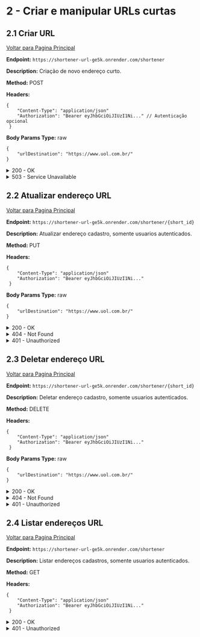 # 2 - Criar e manipular URLs curtas
## 2.1 Criar URL
[Voltar para Pagina Principal](../README.md)

**Endpoint:** `https://shortener-url-ge5k.onrender.com/shortener`

**Description:** Criação de novo endereço curto.

**Method:** POST

**Headers:** 
```
{ 
    "Content-Type": "application/json"
    "Authorization": "Bearer eyJhbGciOiJIUzI1Ni..." // Autenticação opcional
 }
 ```

**Body Params Type:** raw

``` 
{
	"urlDestination": "https://www.uol.com.br/"
}
```
<details>
<summary>200 - OK</summary>

**Status:** OK - **Code:** 200

``` 
{
    "short_id": "ZWJsLQ",
    "url_destination": "https://www.uol.com.br/",
    "count_clicks": 0,
    "user_id": "789497eb-f906-47e3-878e-14721e01c290",
    "status_history": [
        {
            "created_at": "2024-11-22T14:47:43.997Z",
            "status": "active",
            "updated_at": "2024-11-22T14:47:43.997Z"
        }
    ],
    "created_at": "2024-11-22T14:47:44.012Z",
    "updated_at": "2024-11-22T14:47:44.012Z",
    "url": "https://shortener-url-ge5k.onrender.com/ZWJsLQ"
}
```
</details>

<details>
<summary>503 - Service Unavailable</summary>

**Status:** Service Unavailable - **Code:**503

``` 
{
    "error": "Deu erro tente novamente!"
}
```
</details>
</div>
<!-- **************************************************************************** -->

## 2.2 Atualizar endereço URL
[Voltar para Pagina Principal](../README.md)

**Endpoint:** `https://shortener-url-ge5k.onrender.com/shortener/{short_id}`

**Description:** Atualizar endereço cadastro, somente usuarios autenticados.

**Method:** PUT

**Headers:** 
```
{ 
    "Content-Type": "application/json"
    "Authorization": "Bearer eyJhbGciOiJIUzI1Ni..."
 }
 ```

**Body Params Type:** raw


``` 
{
	"urlDestination": "https://www.uol.com.br/"
}
```
<details>
<summary>200 - OK</summary>

**Status:** OK - **Code:** 200

``` 
{
    "short_id": "ZWJsLQ",
    "url_destination": "https://www.bol.uol.com.br/",
    "count_clicks": 0,
    "status": "active",
    "status_history": [
        {
            "created_at": "2024-11-22T14:47:43.997Z",
            "status": "active",
            "updated_at": "2024-11-22T14:47:43.997Z"
        }
    ],
    "created_at": "2024-11-22T14:47:44.012Z",
    "updated_at": "2024-11-22T14:59:02.810Z"
}
```
</details>

<details>
<summary>404 - Not Found</summary>

**Status:**  Not Found - **Code:** 404

``` 
{
    "message": "URL não encontrada!"
}
```
</details>
<details>
<summary>401 - Unauthorized</summary>

**Status:** Unauthorized - **Code:** 401

``` 
{
    "error": "token invalido!"
}
```
</details>
</div>
<!-- **************************************************************************** -->

## 2.3 Deletar endereço URL
[Voltar para Pagina Principal](../README.md)

**Endpoint:** `https://shortener-url-ge5k.onrender.com/shortener/{short_id}`

**Description:** Deletar endereço cadastro, somente usuarios autenticados.

**Method:** DELETE

**Headers:** 
```
{ 
    "Content-Type": "application/json"
    "Authorization": "Bearer eyJhbGciOiJIUzI1Ni..."
 }
 ```

**Body Params Type:** raw


``` 
{
	"urlDestination": "https://www.uol.com.br/"
}
```
<details>
<summary>200 - OK</summary>

**Status:** OK - **Code:** 200

``` 
[
    {
        "short_id": "ZWJsLQ",
        "url_destination": "https://www.bol.uol.com.br/",
        "count_clicks": 0,
        "status": "deleted",
        "status_history": [
            {
                "created_at": "2024-11-22T14:47:43.997Z",
                "status": "active",
                "updated_at": "2024-11-22T14:47:43.997Z"
            },
            {
                "createdAt": "2024-11-22T15:03:22.457Z",
                "status": "deleted",
                "updatedAt": "2024-11-22T15:03:22.457Z"
            }
        ],
        "created_at": "2024-11-22T14:47:44.012Z",
        "updated_at": "2024-11-22T15:03:22.512Z"
    }
]
```
</details>

<details>
<summary>404 - Not Found</summary>

**Status:**  Not Found - **Code:** 404

``` 
{
    "message": "URL não encontrada!"
}
```
</details>
<details>
<summary>401 - Unauthorized</summary>

**Status:** Unauthorized - **Code:** 401

``` 
{
    "error": "token invalido!"
}
```
</details>
</div>
<!-- **************************************************************************** -->

## 2.4 Listar endereços URL
[Voltar para Pagina Principal](../README.md)

**Endpoint:** `https://shortener-url-ge5k.onrender.com/shortener`

**Description:** Listar endereços cadastros, somente usuarios autenticados.

**Method:** GET

**Headers:** 
```
{ 
    "Content-Type": "application/json"
    "Authorization": "Bearer eyJhbGciOiJIUzI1Ni..."
 }
 ```

<details>
<summary>200 - OK</summary>

**Status:** OK - **Code:** 200

``` 
[
    {
        "short_id": "ouOQyY",
        "url_destination": "https://www.uol.com.br/",
        "count_clicks": 0,
        "status": "active",
        "created_at": "2024-11-22T15:08:40.240Z",
        "updated_at": "2024-11-22T15:08:40.240Z",
        "url": "https://shortener-url-ge5k.onrender.com/ouOQyY"
    },
    {
        "short_id": "rrmSZS",
        "url_destination": "https://www.uol.com.br/",
        "count_clicks": 0,
        "status": "active",
        "created_at": "2024-11-22T15:08:38.886Z",
        "updated_at": "2024-11-22T15:08:38.886Z",
        "url": "https://shortener-url-ge5k.onrender.com/rrmSZS"
    },
    {
        "short_id": "wxMyes",
        "url_destination": "https://www.uol.com.br/",
        "count_clicks": 0,
        "status": "active",
        "created_at": "2024-11-22T15:08:37.583Z",
        "updated_at": "2024-11-22T15:08:37.583Z",
        "url": "https://shortener-url-ge5k.onrender.com/wxMyes"
    },
    {
        "short_id": "ReyrMX",
        "url_destination": "https://www.uol.com.br/",
        "count_clicks": 0,
        "status": "active",
        "created_at": "2024-11-22T15:08:36.031Z",
        "updated_at": "2024-11-22T15:08:36.031Z",
        "url": "https://shortener-url-ge5k.onrender.com/ReyrMX"
    },
    {
        "short_id": "TgaSut",
        "url_destination": "https://www.uol.com.br/",
        "count_clicks": 0,
        "status": "active",
        "created_at": "2024-11-22T15:08:34.385Z",
        "updated_at": "2024-11-22T15:08:34.385Z",
        "url": "https://shortener-url-ge5k.onrender.com/TgaSut"
    }
]
```
</details>

<details>
<summary>401 - Unauthorized</summary>

**Status:** Unauthorized - **Code:** 401

``` 
{
    "error": "token invalido!"
}
```
</details>
</div>
<!-- **************************************************************************** -->